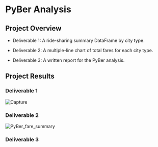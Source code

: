 # PyBer Analysis

## Project Overview
 - Deliverable 1: A ride-sharing summary DataFrame by city type.
 + Deliverable 2: A multiple-line chart of total fares for each city type.
 * Deliverable 3: A written report for the PyBer analysis.

## Project Results
### Deliverable 1
![Capture](https://user-images.githubusercontent.com/119345840/212217569-7324a04d-59c3-447d-b038-ce0971444249.PNG)







### Deliverable 2
![PyBer_fare_summary](https://user-images.githubusercontent.com/119345840/212217863-007bfb5b-82aa-4f4e-8c8b-836f2c8b00a7.png)









### Deliverable 3
